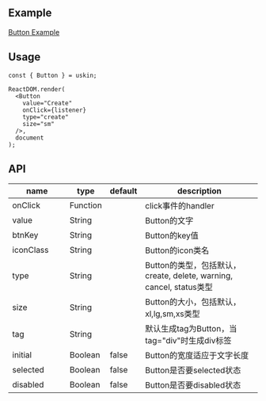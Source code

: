 ## Example
<a href="./button.html" target="_blank">Button Example</a>

## Usage
```
const { Button } = uskin;

ReactDOM.render(
  <Button
    value="Create"
    onClick={listener}
    type="create"
    size="sm"
  />,
  document
);
```

## API
<table>
  <thead>
    <tr>
      <th style="width: 100px;">name</th>
      <th style="width: 50px;">type</th>
      <th style="width: 50px;">default</th>
      <th>description</th>
    </tr>
  </thead>
  <tbody>
    <tr>
      <td>onClick</td>
      <td>Function</td>
      <td></td>
      <td>click事件的handler</td>
    </tr>
    <tr>
      <td>value</td>
      <td>String</td>
      <td></td>
      <td>Button的文字</td>
    </tr>
    <tr>
      <td>btnKey</td>
      <td>String</td>
      <td></td>
      <td>Button的key值</td>
    </tr>
    <tr>
      <td>iconClass</td>
      <td>String</td>
      <td></td>
      <td>Button的icon类名</td>
    </tr>
    <tr>
      <td>type</td>
      <td>String</td>
      <td></td>
      <td>Button的类型，包括默认，create, delete, warning, cancel, status类型</td>
    </tr>
    <tr>
      <td>size</td>
      <td>String</td>
      <td></td>
      <td>Button的大小，包括默认，xl,lg,sm,xs类型</td>
    </tr>
    <tr>
      <td>tag</td>
      <td>String</td>
      <td></td>
      <td>默认生成tag为Button，当tag="div"时生成div标签</td>
    </tr>
    <tr>
      <td>initial</td>
      <td>Boolean</td>
      <td>false</td>
      <td>Button的宽度适应于文字长度</td>
    </tr>
    <tr>
      <td>selected</td>
      <td>Boolean</td>
      <td>false</td>
      <td>Button是否要selected状态</td>
    </tr>
    <tr>
      <td>disabled</td>
      <td>Boolean</td>
      <td>false</td>
      <td>Button是否要disabled状态</td>
    </tr>
  </tbody>
</table>
